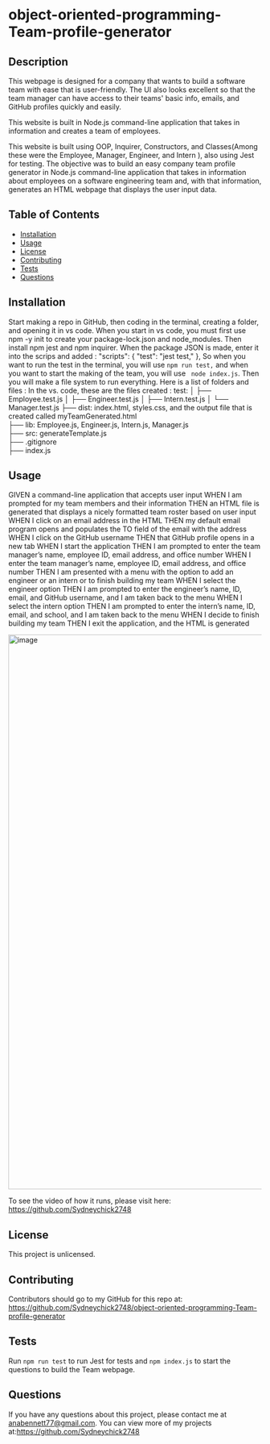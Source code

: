 # object-oriented-programming-Team-profile-generator

## Description
 This webpage is designed for a company that wants to build a software team with ease that is user-friendly. The UI also looks excellent so that the team manager can have access to their teams' basic info, emails, and GitHub profiles quickly and easily.

This website is built in Node.js command-line application that takes in information and creates a team of employees.
 
 This website is built using OOP, Inquirer, Constructors, and Classes(Among these were the Employee, Manager, Engineer, and Intern ), also using Jest for testing. The objective was to build an easy company team profile generator in  Node.js command-line application that takes in information about employees on a software engineering team and, with that information, generates an HTML webpage that displays the user input data.

 
 
## Table of Contents
* [Installation](#installation)
* [Usage](#usage)
* [License](#license)
* [Contributing](#contributing)
* [Tests](#tests)
* [Questions](#questions)

## Installation 

 Start making a repo in GitHub, then coding in the terminal, creating a folder, and opening it in vs code.  When you start in vs code, you must first use npm -y init to create your package-lock.json and node_modules. Then install npm jest and npm inquirer. When the package JSON is made, enter it into the scrips and added :
 "scripts": {
    "test": "jest test,"
    },
  So when you want to run the test in the terminal, you will use `npm run test,` and when you want to start the making of the team, you will use ` node index.js`. Then you will make a file system to run everything. Here is a list of folders and files :
 In the  vs. code, these are the files created : 
      test:
│   ├── Employee.test.js
│   ├── Engineer.test.js
│   ├── Intern.test.js
│   └── Manager.test.js
├── dist: index.html, styles.css, and the output file that is created called myTeamGenerated.html     
├── lib:  Employee.js, Engineer.js, Intern.js, Manager.js            
├── src:  generateTemplate.js              
├── .gitignore           
├── index.js              




## Usage 

GIVEN a command-line application that accepts user input
WHEN I am prompted for my team members and their information
THEN an HTML file is generated that displays a nicely formatted team roster based on user input
WHEN I click on an email address in the HTML
THEN my default email program opens and populates the TO field of the email with the address
WHEN I click on the GitHub username
THEN that GitHub profile opens in a new tab
WHEN I start the application
THEN I am prompted to enter the team manager’s name, employee ID, email address, and office number
WHEN I enter the team manager’s name, employee ID, email address, and office number
THEN I am presented with a menu with the option to add an engineer or an intern or to finish building my team
WHEN I select the engineer option
THEN I am prompted to enter the engineer’s name, ID, email, and GitHub username, and I am taken back to the menu
WHEN I select the intern option
THEN I am prompted to enter the intern’s name, ID, email, and school, and I am taken back to the menu
WHEN I decide to finish building my team
THEN I exit the application, and the HTML is generated




<img width="1101" alt="image" src="https://user-images.githubusercontent.com/87034052/206081241-4a9b018f-0e5f-4fa3-b81c-a3632b9d1b39.png">




To see the video of how it runs, please visit here: https://github.com/Sydneychick2748

## License 
This project is unlicensed. 

## Contributing 
Contributors should go to my GitHub for this repo at: https://github.com/Sydneychick2748/object-oriented-programming-Team-profile-generator

## Tests
Run `npm run test` to run Jest for tests and `npm index.js` to start the questions to build the Team webpage. 

## Questions
If you have any questions about this project, please contact me at anabennett77@gmail.com. You can view more of my projects at:https://github.com/Sydneychick2748


